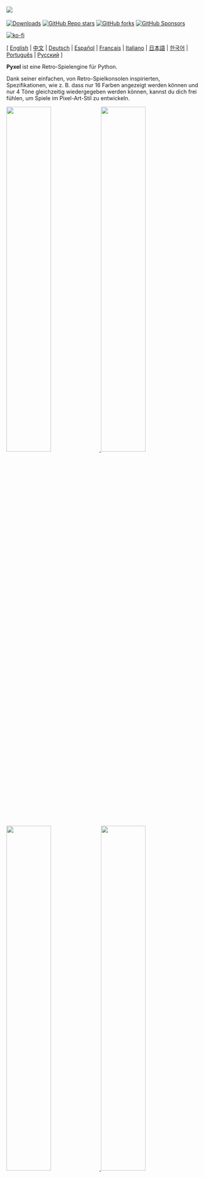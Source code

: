   # <img src="images/pyxel_logo_152x64.png">

[![Downloads](https://static.pepy.tech/personalized-badge/pyxel?period=total&units=international_system&left_color=grey&right_color=blue&left_text=PyPI%20downloads)](https://pypi.org/project/pyxel/)
[![GitHub Repo stars](https://img.shields.io/github/stars/kitao/pyxel?style=social)](https://github.com/kitao/pyxel)
[![GitHub forks](https://img.shields.io/github/forks/kitao/pyxel?style=social)](https://github.com/kitao/pyxel)
[![GitHub Sponsors](https://img.shields.io/github/sponsors/kitao?label=Sponsor%20me&logo=github%20sponsors&style=social)](https://github.com/sponsors/kitao)

[![ko-fi](https://ko-fi.com/img/githubbutton_sm.svg)](https://ko-fi.com/H2H27VDKD)

[ [English](../README.md) | [中文](README.cn.md) | [Deutsch](README.de.md) | [Español](README.es.md) | [Français](README.fr.md) | [Italiano](README.it.md) | [日本語](README.ja.md) | [한국어](README.ko.md) | [Português](README.pt.md) | [Русский](README.ru.md) ]

**Pyxel** ist eine Retro-Spielengine für Python.

Dank seiner einfachen, von Retro-Spielkonsolen inspirierten, Spezifikationen, wie z. B. dass nur 16 Farben angezeigt werden können und nur 4 Töne gleichzeitig wiedergegeben werden können, kannst du dich frei fühlen, um Spiele im Pixel-Art-Stil zu entwickeln.

<a href="../pyxel/examples/01_hello_pyxel.py" target="_blank">
<img src="images/01_hello_pyxel.gif" width="48%">
</a>

<a href="../pyxel/examples/02_jump_game.py" target="_blank">
<img src="images/02_jump_game.gif" width="48%">
</a>

<a href="../pyxel/examples/03_draw_api.py" target="_blank">
<img src="images/03_draw_api.gif" width="48%">
</a>

<a href="../pyxel/examples/04_sound_api.py" target="_blank">
<img src="images/04_sound_api.gif" width="48%">
</a>

<a href="images/image_tilemap_editor.gif" target="_blank">
<img src="images/image_tilemap_editor.gif" width="48%">
</a>

<a href="images/sound_music_editor.gif" target="_blank">
<img src="images/sound_music_editor.gif" width="48%">
</a>

Die Spezifikationen und APIs von Pyxel sind inspiriert von [PICO-8](https://www.lexaloffle.com/pico-8.php) und [TIC-80](https://tic80.com/).

Pyxel ist quelloffen und kostenlos zu verwenden. Fang an, ein Retro-Spiel mit Pyxel zu entwickeln!

## Spezifikationen

- Läuft unter Windows, Mac, und Linux
- Programming with Python
- 16 color palette
- 3 Image-Banks in der Größe 256x256
- 256x256 große 8 Tilemaps
- 4 Kanäle mit 64 definierbaren Tönen
- 8 Musikspuren, die beliebige Klänge kombinieren können
- Tastatur-, Maus- und Gamepad-Eingaben
- Bild- und Toneditor

### Farbpalette

<img src="images/05_color_palette.png">

<img src="images/pyxel_palette.png">

## Installationsanleitung

Es gibt zwei Arten von Pyxel, eine Package-Version und eine Standalone-Version.

### Install Packaged Version

Die Package-Version von Pyxel nutzt Pyxel als ein Python Extension Modul.

Empfohlen für diejenigen, die mit der Verwaltung von Python-Paketen mit dem `pip`-Befehl vertraut sind oder die vollwertige Python-Anwendungen entwickeln wollen.

**Windows**

Nach der Installation von [Python3](https://www.python.org/) (Version 3.7 oder höher), führe folgenden Befehl aus:

```sh
pip install -U pyxel
```

**Mac**

Nach der Installation von [Python3](https://www.python.org/) (version 3.7oder höher), führe folgenden Befehl aus:

```sh
pip3 install -U pyxel
```

**Linux**

Nach der Installation des SDL2-Packages (`libsdl2-dev` für Ubuntu), [Python3](https://www.python.org/) (version 3.7 oder höher) und `python3-pip`, führe folgenden Befehl aus:

```sh
sudo pip3 install -U pyxel
```

Wenn das oben genannte nicht funktioniert, versuche Pyxel selber zu kompilieren, indem du die folgenden Schritte befolgst, wofür `cmake` und `rust` installiert werden müssen:

```sh
git clone https://github.com/kitao/pyxel.git
cd pyxel
make clean all
sudo pip3 install .
```

### Installation der Standalone-Version

Die Standalone-Version von Pyxel verwendet Pyxel als eigenständiges Werkzeug, das nicht von Python abhängig ist.

Empfohlen für diejenigen, die einfach mit dem Programmieren beginnen wollen, ohne sich um Python-Einstellungen zu kümmern, oder für diejenigen, die sofort Pyxel-Spiele spielen wollen.

**Windows**

Lade die neueste Version des Windows-Installationsprogramms (`pyxel-[version]-windows-setup.exe`) von der [Download-Seite](https://github.com/kitao/pyxel/releases) herunter.

**Mac**

Nach der Installation von [Homebrew](https://brew.sh/), führe folgenden Befehl aus:

```sh
brew tap kitao/pyxel
brew install pyxel
```

**Linux**

Nach der Installation des SDL2-Packages (`libsdl2-dev` für Ubuntu) und [Homebrew](https://brew.sh/), führe folgenden Befehl aus:

```sh
brew tap kitao/pyxel
brew install pyxel
```

Falls die oben gennanten Schritte nicht funktionieren, versuche die Package-Version selber zu kompilieren.

### Try Pyxel Examples

Nach der Installation von Pyxel kannst du die Beispiele von Pyxel mit dem folgenden Befehl in das aktuelle Verzeichnis kopieren:

```sh
pyxel copy_examples
```

Die zu kopierenden Beispiele lauten wie folgt:

- [01_hello_pyxel.py](../pyxel/examples/01_hello_pyxel.py) - Einfaches Fenster
- [02_jump_game.py](../pyxel/examples/02_jump_game.py) - Spring Spiel mit Pyxel-Ressource-Datei
- [03_draw_api.py](../pyxel/examples/03_draw_api.py) - Demonstration der Zeichen-APIs
- [04_sound_api.py](../pyxel/examples/04_sound_api.py) - Demonstration of Sound-APIs
- [05_color_palette.py](../pyxel/examples/05_color_palette.py) - Farbpalleten Liste
- [06_click_game.py](../pyxel/examples/06_click_game.py) - Maus-Klick-Spiel
- [07_snake.py](../pyxel/examples/07_snake.py) - Snake mit BGM
- [08_triangle_api.py](../pyxel/examples/08_triangle_api.py) - Demonstration of triangle drawing APIs
- [09_shooter.py](../pyxel/examples/09_shooter.py) - Shoot'em up mit Displayübergängen
- [10_platformer.py](../pyxel/examples/10_platformer.py) - Side-Scroller Platform Spiel mit Karte
- [11_offscreen.py](../pyxel/examples/11_offscreen.py) - Offscreen-Rendering mit der Klasse Image
- [12_perlin_noise.py](pyxel/examples/12_perlin_noise.py) - Perlin-Lärm-Animation
- [30SecondsOfDaylight.pyxapp](images/30SecondsOfDaylight.gif) - 1. Pyxel Jam Gewinnspiel von [Adam](https://twitter.com/helpcomputer0)
- [megaball.pyxapp](images/megaball.gif) - Arcade Ball Physik Spiel von [Adam](https://twitter.com/helpcomputer0)

Führe eines der Beispiele mit folgendem Befehl aus:

```sh
cd pyxel_examples
pyxel run 01_hello_pyxel.py
pyxel play 30SecondsOfDaylight.pyxapp
```

## Verwendung

### Eine Pyxel-Anwendung erstellen

Nachdem du das Pyxel-Modul in Ihr Python-Skript importiert hast, gib zunächst die Fenstergröße mit der Funktion `init` an und starten dann die Pyxel-Anwendung mit der Funktion `run`.

```python
import pyxel

pyxel.init(160, 120)

def update():
    if pyxel.btnp(pyxel.KEY_Q):
        pyxel.quit()

def draw():
    pyxel.cls(0)
    pyxel.rect(10, 10, 20, 20, 11)

pyxel.run(update, draw)
```

Die Argumente der Funktion `run` sind die `update` Funktion, um jedes Bild zu aktualisieren, und die Funktion `draw`, um den Bildschirm bei Bedarf zu zeichnen.

In einer tatsächlichen Anwendung ist es empfehlenswert, den Pyxel-Code in eine Klasse zu verpacken, wie unten dargestellt:

```python
import pyxel

class App:
    def __init__(self):
        pyxel.init(160, 120)
        self.x = 0
        pyxel.run(self.update, self.draw)

    def update(self):
        self.x = (self.x + 1) % pyxel.width

    def draw(self):
        pyxel.cls(0)
        pyxel.rect(self.x, 0, 8, 8, 9)

App()
```

Es ist auch möglich, einfachen Code zu schreiben, der die Funktionen `show` und `flip` verwendet, um einfache Grafiken und Animationen zu zeichnen.

Die Funktion `show` zeigt das Fenster an und wartet, bis die Taste `Esc` gedrückt wird.

```python
import pyxel

pyxel.init(120, 120)
pyxel.cls(1)
pyxel.circb(60, 60, 40, 7)
pyxel.show()
```

Die Funktion "flip" aktualisiert den Bildschirm einmal.

```python
import pyxel

pyxel.init(120, 80)

while True:
    pyxel.cls(3)
    pyxel.rectb(pyxel.frame_count % 160 - 40, 20, 40, 40, 7)
    pyxel.flip()
```

### Pyxel-Anwendung ausführen

Das erstellte Python-Skript kann mit dem folgenden Befehl ausgeführt werden:

```sh
pyxel run PYTHON_SCRIPT_FILE
```

In der Package-Version kann es wie ein normales Python-Skript ausgeführt werden:

```sh
cd pyxel_examples
python3 PYTHON_SCRIPT_FILE
```

(Für Windows, gib `python` anstatt `python3` ein)

### Shortcuts

Die folgenden Shortcuts können eingegeben werden, während eine Pyxel-Anwendung läuft:

- `Esc`<br>
Schließt die Anwendung
- `Alt(Option)+1`<br>
Speichert einen Screenshot zum Desktop
- `Alt(Option)+2`<br>
Setzt die Startzeit für die Aufnahme des Bildschirmaufzeichnung zurück
- `Alt(Option)+3`<br>
Speichert die Bildschirmaufzeichnung zum Desktop (bis zu 10 Sekunden)
- `Alt(Option)+0`<br>
Umschalten des Leistungsmonitors (fps, Updatezeit und Framezeit)
- `Alt(Option)+Enter`<br>
Fullscreen umschalten

### Wie man eine Ressource erstellt

Der Pyxel Editor kann Bilder und Töne erstellen, die in einer Pyxel-Anwendung verwendet werden.

Starte den Editor mit folgendem Befehl:

```sh
pyxel edit [PYXEL_RESOURCE_FILE]
```

Wenn die angegebene Pyxel-Datei (.pyxres) existiert, wird die Datei geladen, wenn nicht, wird eine neue Datei mit dem angegebenen Namen erstellt. Wenn die Datei nicht angegeben wird, lautet der Name my_resource.pyxres.

Nach dem Start des Pyxel-Editors kann die Datei durch Drag-and-Drop einer anderen Ressourcendatei gewechselt werden. Wenn die Taste ``Strg(Cmd)`` während des Drag-and-Drops gedrückt wird, wird nur der Ressourcentyp (Bild/Tilemap/Sound/Musik), der gerade bearbeitet wird, geladen. Das ermöglicht es, mehrere Ressourcendateien zu einer einzigen zu kombinieren.

Die erstellte Ressourcendatei kann mit der Funktion `load` geladen werden.

Der Pyxel Editor hat die folgenden Bearbeitungsmodi

**Bildeditor:**

Der Modus zum Editieren von Image Banks.

<img src="images/image_editor.gif">

Per Drag-and-Drop einer Bild-Datei (png/gif/jpeg) auf das Bildeditor-Fenster kann das Bild in die aktuell ausgewählte Image-Bank geladen werden.

**Tilemap-Editor:**

Der Modus zum editieren von Tilemaps in welcher Bilder aus der Image Bank in einem Tile-Pattern arrangiert sind.

<img src="images/tilemap_editor.gif">

**Sound-Editor:**

Der Modus um Sounds zu editieren.

<img src="images/sound_editor.gif">

**Musik-Editor:**

Der Modus um Sounds in Wiedergabereihenfolge zu Musik zusammenzufügen.

<img src="images/music_editor.gif">

### Andere Methoden der Ressourcenerstellung

Pyxel-Bilder und Tilemaps können auch mit den folgenden Methoden erstellt werden:

- Erstelle ein Bild aus einer Liste strings mit der `Image.set` Funktion oder der `Tilemap.set` Funktion.
- Lade eine Bild-Datei (png/gif/jpeg) in die Pyxel-Palette mit der `Image.load` Funktion.

Pyxel-Sounds können auch mit der folgenden Methode erstellt werden:

- Erstelle einen Sound aus einem String mit der `Sound.set` Funktion oder der `Music.set` Funktion.

Bitte lesen Sie die API-Referenz für die Verwendung dieser Funktionen.

### Wie man seine Pyxel-Applikation teilen kann

Pyxel unterstützt ein spezielles Dateiformat für das Teilen von Pyxel-Anwendungen (Pyxel application file), das plattformübergreifend funktioniert.

Erstelle die Pyxel-Anwendungsdatei (.pyxapp) mit folgendem Befehl:

```sh
pyxel package APP_ROOT_DIR STARTUP_SCRIPT_FILE
```

Wenn die Anwendung Ressourcen oder zusätzliche Module enthalten soll, legen Sie diese in den Anwendungsordner.

Die erstellte Anwendungsdatei kann mit dem folgenden Befehl ausgeführt werden:

```sh
pyxel play PYXEL_APP_FILE
```

## API-Referenz

### System

- `width`, `height`<br>
Die Breite und Höhe des Fensters

- `frame_count`<br>
Die Anzahl der bereits gezeigten Bilder

- `init(width, height, [title], [fps], [quit_key], [capture_scale], [capture_sec])`<br>
Initialisiere die Bildschirmgröße der Pyxel-Anwendung  (`width`, `height`). Folgenden kann als Option engegeben werden: den Titel des Fensters mit `title`, die Framerate mit `fps`, die Taste zum Beenden des Programms `quit_key`, the scale of the screen capture with `capture_scale`, und die maximale Aufnahmezeit des Bildschirmaufnahmevideos mit `capture_sec`.<br>
z.B. `pyxel.init(160, 120, title="My Pyxel App", fps=60, quit_key=pyxel.KEY_NONE, capture_scale=3, capture_sec=0)`

- `run(update, draw)`<br>
Starte das Pyxel-Programm und rufe die Funktion `update` zum Updaten des Bildschirms und die `draw` Funktion zum anzeigen.

- `show()`<br>
Zeige das Fenster und warte bis die `Esc` Taste gedrückt wird. (Nicht in normalen Anwendungen benutzen)

- `flip()`<br>
Updatet das Fenster ein mal. (Nicht in normalen Anwendungen benutzen)

- `quit()`<br>
Beende das Pyxel-Programm.

### Ressourcen

- `load(filename, [image], [tilemap], [sound], [music])`<br>
Lade die Ressourcen-Datei (.pyxres). Falls ``False`` für den Ressourcentyp angegeben ist (``image/tilemap/sound/music``), wird die Ressource nicht geladen.

### Eingabe
- `mouse_x`, `mouse_y`<br>
Die aktuelle Position der Maus

- `mouse_wheel`<br>
Der aktuelle Wert des Scrollrads

- `btn(key)`<br>
Return `True` falls `key` gedrückt ist, sonst return `False` ([Liste der Schlüsseldefinitionen](../pyxel/__init__.pyi))

- `btnp(key, [hold], [repeat])`<br>
Return `True` falls `key` gedrückt ist, sonst return `False`. Wenn `hold` und `repeat` angegeben sind, wird `True` am `repeat` Bildintervall returned, falls `key` für mehr als `hold` Frames gedrückt ist

- `btnr(key)`<br>
Return `True` falls `key` in dem Frame losgelassen wird, sonst return `False`

- `mouse(visible)`<br>
Falls `visible`  `True` ist, zeige den Mauscursor. Falls `False`, verstecke ihn. Obwohl man den Cursor dann nicht sehen kann, wird seine Position geupdated

### Grafiken

- `colors`<br>
Liste der Anzeigefarben der Palette. Die Anzeigefarbe wird durch einen numerischen 24-Bit-Wert angegeben. Verwende `colors.from_list` und `colors.to_list`, um Python-Listen direkt zuzuweisen und abzurufen.<br>
z.B. `org_colors = pyxel.colors.to_list(); pyxel.colors[15] = 0x112233; pyxel.colors.from_list(org_colors)`

- `image(img)`<br>
Bediene die Image-Bank `img` (0-2). (Siehe die Klasse Image)<br>
z.B. `pyxel.image(0).load(0, 0, "title.png")`

- `tilemap(tm)`<br>
Bediene die Tilemap `tm`(0-7) (siehe die Tilemap class)

- `clip(x, y, w, h)`<br>
Setze den Bildausschnitt von (`x`, `y`) zu Breite `w` und Höhe `h`. Setze den Bildausschnitt zurück zum Follbild mit `clip()`

- `camera(x, y)`<br>
Change the upper left corner coordinates of the screen to (`x`, `y`). Reset the upper left corner coordinates to (`0`, `0`) with `camera()`.

- `pal(col1, col2)`<br>
Ersetze Farbe `col1` mit `col2` beim zeichnen. Mit `pal()` lässt sich die Pallete auf die initiale zurücksetzen

- `cls(col)`<br>
Das Fenster mit der Farbe `col` füllen

- `pget(x, y)`<br>
Erhalte den Pixel an der Position (`x`, `y`).

- `pset(x, y, col)`<br>
Zeichne einen Pixel der Farbe `col` an der Position (`x`, `y`)

- `line(x1, y1, x2, y2, col)`<br>
Zeichne eine Linie der Farbe `col` von (`x1`, `y1`) bis (`x2`, `y2`)

- `rect(x, y, w, h, col)`<br>
Zeichne ein Rechteck der Breite `w`, Höhe `h` und Farbe `col` ausgehend von (`x`, `y`)

- `rectb(x, y, w, h, col)`<br>
Zeichne die Umrisse eines Rechtecks der Breite `w`, Höhe `h` und Farbe `col` ausgehend von (`x`, `y`)

- `circ(x, y, r, col)`<br>
Zeichne einen Kreis mit dem Radius `r` und Farbe `col` an der Stelle (`x`, `y`)

- `circb(x, y, r, col)`<br>
Zeichne die Umrisse eines Kreises mit dem Radius `r` und Farbe `col` an der Stelle (`x`, `y`)

- `elli(x, y, w, h, col)`<br>
Zeichne eine Ellipse mit der Breite `w`, der Höhe `h` und der Farbe `col` von (`x`, `y`).

- `ellib(x, y, w, h, col)`<br>
Zeichne den Umriss einer Ellipse der Breite `w`, der Höhe `h` und der Farbe `col` von (`x`, `y`).

- `tri(x1, y1, x2, y2, x3, y3, col)`<br>
Zeichne ein Dreieck mit den Scheitelpunkten (`x1`, `y1`), (`x2`, `y2`), (`x3`, `y3`) und Farbe `col`

- `trib(x1, y1, x2, y2, x3, y3, col)`<br>
Zeichne die Umrisse eines Dreiecks mit den Scheitelpunkten (`x1`, `y1`), (`x2`, `y2`), (`x3`, `y3`) und Farbe `col`

- `fill(x, y, col)`<br>
Zeichne eine Ellipse mit der Breite `w`, der Höhe `h` und der Farbe `col` von (`x`, `y`).

- `blt(x, y, img, u, v, w, h, [colkey])`<br>
Kopiere eine Region der Größe (`w`, `h`) von (`u`, `v`) des Image Banks `img`(0-2) zur Position (`x`, `y`). Falls `w` und/oder `h` negativ ist, wird der Ausschnitt horizontal und/oder vertical gespiegelt. Falls `colkey` angegeben ist, wird der Auschnitt als transparentes Farbe behandelt

<img src="images/blt_figure.png">

- `bltm(x, y, tm, u, v, w, h, [colkey])`<br>
Kopiert den Bereich der Größe (`w`, `h`) von (`u`, `v`) der Tilemap `tm` (0-7) nach (`x`, `y`). Wenn ein negativer Wert für `w` und/oder `h` angegeben wird, wird es horizontal und/oder vertikal umgekehrt. Wenn `colkey` angegeben ist, wird es als transparente Farbe behandelt. Die Größe einer Kachel ist 8x8 Pixel und wird in einer Tilemap als Tupel von `(tile_x, tile_y)` gespeichert.

<img src="images/bltm_figure.png">

- `text(x, y, s, col)`<br>
Zeichne einen String `s` der Farbe `col` bei (`x`, `y`)

### Audio

- `sound(snd)`<br>
Bediene den Ton `snd`(0-63). (siehe die Sound class).<br>
z.B. `pyxel.sound(0).speed = 60`

- `music(msc)`<br>
Bediene die Musik `msc`(0-7) (siehe die Music class)

- `play_pos(ch)`<br>
Ermittelt die Tonwiedergabeposition des Kanals `ch` (0-3) als Tupel von `(Ton-Nr., Noten-Nr.)`. Gibt `None` zurück, wenn die Wiedergabe gestoppt ist.

- `play(ch, snd, [tick], [loop])`<br>
Spielt den Ton `snd` (0-63) auf Kanal `ch` (0-3). Die Startposition der Wiedergabe kann durch `tick` (1 tick = 1/120 Sekunden) angegeben werden. Falls `snd` eine Liste ist, wird es in der Reihenfolge abgespielt. Falls `True` für `loop` angeben ist, wird eine Schleifenwiedergabe durchgeführt.

- `playm(msc, [tick], [loop])`<br>
Spielt die Musik `msc` (0-7). Die Startposition der Wiedergabe kann durch `tick` (1 tick = 1/120 Sekunden) angegeben werden. Falls `True` für `loop` angegeben ist, wird eine Schleifenwiedergabe durchgeführt.

- `stop([ch])`<br>
Stoppt die Wiedergabe des angegebenen Kanals `ch` (0-3). `stop()`, um die Wiedergabe aller Kanäle zu stoppen.

### Mathematik

- `ceil(x)`<br>
Gibt die kleinste ganze Zahl größer oder gleich `x` zurück.

- `floor(x)`<br>
Gibt die größte ganze Zahl kleiner oder gleich `x` zurück.

- `sgn(x)`<br>
Gibt 1 zurück, wenn `x` positiv ist, 0, wenn es Null ist, und -1, wenn es negativ ist.

- `sqrt(x)`<br>
Gibt die Quadratwurzel von `x` zurück.

- `sin(deg)`<br>
Gibt den Sinus von `deg` Grad zurück.

- `cos(deg)`<br>
Gibt den Kosinus von `deg` Grad zurück.

- `atan2(y, x)`<br>
Gibt den Arkustangens von `y`/`x` in Grad zurück.

- `rseed(seed: int)`<br>
Setzt den Seed des Zufallszahlengenerators.

- `rndi(a, b)`<br>
Gibt eine zufällige ganze Zahl zurück, die größer oder gleich `a` und kleiner oder gleich `b` ist.

- `rndf(a, b)`<br>
Gibt eine zufällige Dezimalzahl zurück, die größer oder gleich `a` und kleiner oder gleich `b` ist.

- `nseed(seed)`<br>
Setzt den Seed des Perlin-Rauschens.

- `noise(x, [y], [z])`<br>
Gibt den Perlin-Rauschwert für die angegebenen Koordinaten zurück.

### Image Klasse

- `width`, `height`<br>
Die Breite und Höhe des Bildes

- `data`<br>
Die Daten des Bildes (256x256 zweidimensionale list)

- `get(x, y)`<br>
Erhalte die Daten des Bildes an der Position (`x`, `y`)

- `set(x, y, data)`<br>
Setzen des Bildes an (`x`, `y`) durch eine Liste von strings.<br>
z.B. `pyxel.image(0).set(10, 10, ["0123", "4567", "89ab", "cdef"])`

- `load(x, y, filename)`<br>
Lade die Bild-Datei (png/gif/jpeg) at (`x`, `y`).

### Tilemap Klasse

- `width`, `height`<br>
Die Breite und Höhe der Tilemap

- `refimg`<br>
Die von der Tilemap referenzierte Image-Bank (0-2)

- `set(x, y, data)`<br>
Setzen der Tilemap an (`x`, `y`) durch eine Liste von strings.<br>
z.B. `pyxel.tilemap(0).set(0, 0, ["0000 0100 a0b0", "0001 0101 a1b1"])`

- `pget(x, y)`<br>
Gibt die Tile bei (`x`, `y`). Ein Tile ist eine Tuple von `(tile_x, tile_y)`.

- `pset(x, y, tile)`<br>
Zeichne eine `tile` bei (`x`, `y`). Ein Tile ist eine Tuple von `(tile_x, tile_y)`.

### Sound Klasse

- `notes`<br>
Liste der Noten (0-127). Je höher die Zahl, desto höher die Tonhöhe, und bei 33 wird sie zu "A2" (440Hz). Der Rest ist -1.

- `tones`<br>
Liste der Töne (0:Triangle/ 1:Square / 2:Pulse / 3: Noise)

- `volumes`<br>
Liste von Lautstärken (0-7)

- `effects`<br>
Liste von Effekten (0:None / 1:Slide / 2:Vibrato / 3:FadeOut)

- `speed`<br>
Abspielgeschwindigkeit. 1 ist die schnellste, und je größer die Zahl, desto langsamer die Wiedergabegeschwindigkeit. Bei 120 entspricht die Länge einer Note 1 Sekunde.

- `set(notes, tones, volumes, effects, speed)`<br>
Legt Noten, Töne, Lautstärken und Effekte mit einer Zeichenfolge fest. Wenn die Länge der Töne, Lautstärken und Effekte kürzer ist als die der Noten, wird sie von Anfang an wiederholt.

- `set_notes(notes)`<br>
Setzt die Noten mit einem string aus 'CDEFGAB'+'#-'+'0123' oder 'R'. Groß- und Kleinschreibung sowie Leerzeichen werden ignoriert.<br>
z.B. `pyxel.sound(0).set_note("G2B-2D3R RF3F3F3")`

- `set_tones(tones)`<br>
Setzt die Töne mit einem string aus 'TSPN'. Groß- und Kleinschreibung sowie Leerzeichen werden ignoriert.<br>
z.B. `pyxel.sound(0).set_tone("TTSS PPPN")`

- `set_volumes(volumes)`<br>
Setzt die Lautstärke mit einer Zeichenkette aus '01234567'.  Groß- und Kleinschreibung sowie Leerzeichen werden ignoriert.<br>
z.B. `pyxel.sound(0).set_volume("7777 7531")`

- `set_effects(effects)`<br>
Setzt die Effekte mit einer Zeichenkette aus 'NSVF'. Groß- und Kleinschreibung sowie Leerzeichen werden ignoriert.<br>
z.B. `pyxel.sound(0).set_effect("NFNF NVVS")`

### Musik Klasse

- `snds_list`<br>
Zweidimensionale Liste von Klängen (0-63) mit der Anzahl der Kanäle.

- `set(snds0, snds1, snds2, snds3)`<br>
Setzt die Tonlisten (0-63) für alle Kanäle fest. Wenn eine leere Liste angegeben wird, wird dieser Kanal nicht für die Wiedergabe verwendet.<br>
z.B. `pyxel.music(0).set([0, 1], [2, 3], [4], [])`

### Advanced APIs

Pyxel verfügt über "fortgeschrittene APIs", die in dieser Referenz nicht erwähnt werden, weil sie "Benutzer verwirren können" oder "spezielles Wissen zur Nutzung erfordern".

Wenn du mit deinen Fähigkeiten vertraut bist, versuche [hiermit](../pyxel/__init__.pyi) als Anhaltspunkt erstaunliche Werke zu schaffen!

## Wie du beitragen kannst

### Ein Issue einreichen

Verwende den [Issue Tracker] (https://github.com/kitao/pyxel/issues), um Fehlerberichte und Funktions-/Erweiterungswünsche einzureichen. Vergewissere dich vor dem Einreichen eines neuen Problems, dass es kein ähnliches offenes Problem gibt.

### Manuelles Testen

Jeder, der den Code manuell testet und Fehler oder Verbesserungsvorschläge im [Issue Tracker](https://github.com/kitao/pyxel/issues) meldet, ist herzlich willkommen!

### Pull Request einreichen

Patches/Fixes werden in Form von Pull Requests (PRs) akzeptiert. Stellen Sie sicher, dass das Problem, auf das sich der Pull Request bezieht, im Issue Tracker offen ist.

Bei einem eingereichten Pull-Request wird davon ausgegangen, dass der Veröffentlichung unter der [MIT Lizenz](../LICENSE) zugestimmt wird.

## Weitere Informationen

- [Q&A](https://github.com/kitao/pyxel/wiki/Pyxel-Q&A)
- [User Examples](https://github.com/kitao/pyxel/wiki/Pyxel-User-Examples)
- [Discord Server (English)](https://discord.gg/FC7kUZJ)
- [Discord Server (Japanese - 日本語版)](https://discord.gg/qHA5BCS)

## Lizenz

Pyxel steht unter der [MIT-Lizenz](../LICENSE). Es kann innerhalb proprietärer Software wiederverwendet werden, vorausgesetzt, dass alle Kopien der Software oder ihrer wesentlichen Teile eine Kopie der Bedingungen der MIT-Lizenz und auch einen Copyright-Hinweis enthalten.

## Sponsoren Werben

Pyxel sucht Sponsoren auf GitHub Sponsors. Ziehen Sie in Erwägung, Pyxel für die fortlaufende Wartung und Funktionserweiterungen zu sponsern. Sponsoren können sich über Pyxel als Vorteil beraten. Weitere Informationen finden Sie [hier](https://github.com/sponsors/kitao).
